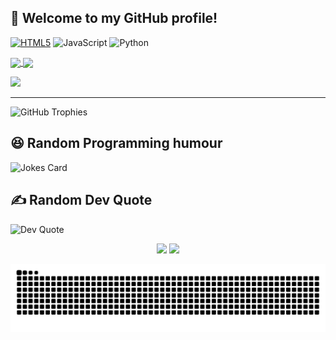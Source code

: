 ## 👀 Welcome to my GitHub profile!


[![HTML5](https://img.shields.io/badge/html5-%23E34F26.svg?style=for-the-badge&logo=html5&logoColor=white)](https://html.com)
![JavaScript](https://img.shields.io/badge/javascript-%23323330.svg?style=for-the-badge&logo=javascript&logoColor=%23F7DF1E)
![Python](https://img.shields.io/badge/python-3670A0?style=for-the-badge&logo=python&logoColor=ffdd54)


<a href="https://github.com/anuraghazra/github-readme-stats">
  <img height=200 align="center" src="https://github-readme-stats.vercel.app/api?username=trollm8&theme=cobalt" />
</a>
<a href="https://github.com/anuraghazra/convoychat">
  <img height=200 align="center" src="https://github-readme-stats.vercel.app/api/top-langs/?username=trollm8&theme=cobalt&layout=compact" />
</a>

![](https://github-readme-streak-stats.herokuapp.com?user=trollm8&theme=vue-dark)<br/>

***
![GitHub Trophies](https://github-profile-trophy.vercel.app/?username=trollm8&theme=onedark&no-frame=false&no-bg=false&margin-w=4)

## 😆 Random Programming humour
![Jokes Card](https://readme-jokes.vercel.app/api?hideBorder&theme=cobalt&qColor=%23944bcc&aColor=%23bbdb51)

## ✍️ Random Dev Quote
![Dev Quote](https://quotes-github-readme.vercel.app/api?type=horizontal&theme=tokyonight)

<p align="center">
<img src="https://github.com/trollm8/trollm8-site/images/avatar.png"> <img src="https://github.com/trollm8/trollm8-site/images/avatar.png">
</p>

<p align="center">
<img src="https://github.com/VishwaGauravIn/VishwaGauravIn/blob/output/github-contribution-grid-snake.svg">
</p>
